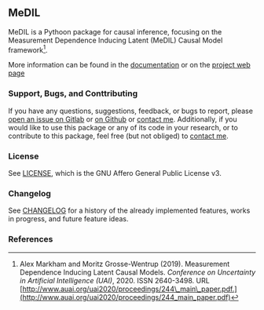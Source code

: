 ## MeDIL
MeDIL is a Pythoon package for causal inference, focusing on the Measurement Dependence Inducing Latent (MeDIL) Causal Model framework[^fn1].

More information can be found in the [documentation](https://medil.causal.dev) or on the [project web page](https://causal.dev/project/medil)

### Support, Bugs, and Conttributing
If you have any questions, suggestions, feedback, or bugs to report, please [open an issue on Gitlab](https://gitlab.com/alex-markham/medil/issues/new) or [on Github](https://github.com/neuroinfo19/medil/issues/new) or [contact me](https://causal.dev/#contact).
Additionally, if you would like to use this package or any of its code in your research, or to contribute to this package, feel free (but not obliged) to [contact me](https://causal.dev/#contact).

### License
See [LICENSE](https://gitlab.com/alex-markham/medil/blob/master/LICENSE.txt), which is the GNU Affero General Public License v3.

### Changelog
See [CHANGELOG](https://gitlab.com/alex-markham/medil/blob/master/CHANGELOG.md) for a history of the already implemented features, works in progress, and future feature ideas.

### References
[^fn1]: Alex Markham and Moritz Grosse-Wentrup (2019). Measurement Dependence Inducing Latent Causal Models. *Conference on Uncertainty in Artificial Intelligence (UAI)*, 2020. ISSN 2640-3498. URL [http://www.auai.org/uai2020/proceedings/244\_main\_paper.pdf.](http://www.auai.org/uai2020/proceedings/244_main_paper.pdf)
